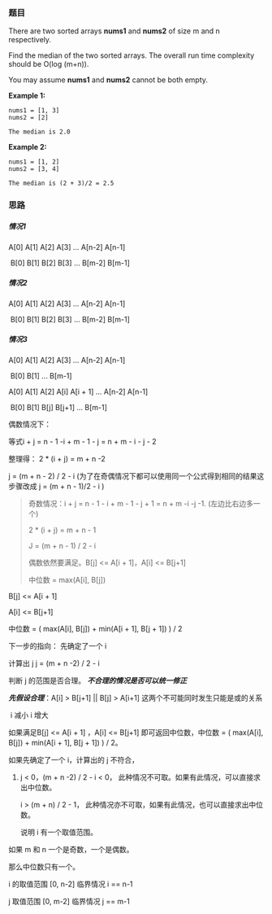 ### 题目

There are two sorted arrays **nums1** and **nums2** of size m and n respectively.

Find the median of the two sorted arrays. The overall run time complexity should be O(log (m+n)).

You may assume **nums1** and **nums2** cannot be both empty.

**Example 1:**

```
nums1 = [1, 3]
nums2 = [2]

The median is 2.0
```

**Example 2:**

```
nums1 = [1, 2]
nums2 = [3, 4]

The median is (2 + 3)/2 = 2.5
```

### 思路

##### 情况1

A[0]  A[1]  A[2]  A[3] ... A[n-2]  A[n-1]

​                                                                    B[0]  B[1]  B[2]  B[3] ... B[m-2]  B[m-1]

##### 情况2

A[0]  A[1]  A[2]  A[3] ... A[n-2]  A[n-1]

​                                          B[0]     B[1]      B[2]  B[3] ... B[m-2]  B[m-1]

##### 情况3

A[0]  A[1]  A[2]  A[3] ... A[n-2]  A[n-1]

​          B[0]  B[1]  ...  B[m-1]



A[0]  A[1]  A[2]  A[i]     A[i + 1] ... A[n-2]  A[n-1]

​          B[0]  B[1]  B[j]    B[j+1] ...  B[m-1]

偶数情况下：

等式i + j = n - 1 -i + m - 1 - j = n + m - i - j - 2

整理得： 2 * (i + j) = m + n -2

j = (m + n - 2) / 2 - i   (为了在奇偶情况下都可以使用同一个公式得到相同的结果这步骤改成 j = (m + n - 1)/2 - i )

> 奇数情况：i + j = n - 1 - i + m - 1 - j + 1 = n + m -i -j -1. (左边比右边多一个)
>
> 2 * (i + j) = m + n - 1
>
> J = (m + n - 1) / 2 - i
>
> 偶数依然要满足。B[j] <= A[i + 1]，A[i] <= B[j+1]
>
> 中位数 = max(A[i], B[j])
>
> 







B[j] <= A[i + 1]

A[i] <= B[j+1]

中位数 = ( max(A[i], B[j]) + min(A[i + 1], B[j + 1]) ) / 2

 下一步的指向：
先确定了一个 i

计算出 j    j = (m + n -2) / 2 - i

判断 j 的范围是否合理。 ***不合理的情况是否可以统一修正***

***先假设合理***：A[i] > B[j+1] || B[j] > A[i+1]      这两个不可能同时发生只能是或的关系

​                          i 减小                    i 增大

如果满足B[j] <= A[i + 1] ，A[i] <= B[j+1] 即可返回中位数，中位数 = ( max(A[i], B[j]) + min(A[i + 1], B[j + 1]) ) / 2。



如果先确定了一个 i，计算出的 j 不符合，

1. j < 0，(m + n -2) / 2 - i  < 0，  此种情况不可取。如果有此情况，可以直接求出中位数。

   i > (m + n) / 2 - 1， 此种情况亦不可取，如果有此情况，也可以直接求出中位数。

   说明 i 有一个取值范围。

如果 m 和 n 一个是奇数，一个是偶数。

那么中位数只有一个。



i 的取值范围 [0, n-2] 临界情况 i == n-1

j 取值范围 [0, m-2] 临界情况 j == m-1



